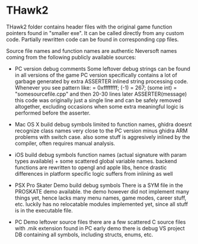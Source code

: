 # THawk2

THawk2 folder contains header files with the original game function pointers found in "smaller exe". It can be called directly from any custom code.
Partially rewritten code can be found in corresponding cpp files.

Source file names and function names are authentic Neversoft names coming from the following publicly available sources:

* PC version debug comments
	Some leftover debug strings can be found in all versions of the game
	PC version specifically contains a lot of garbage generated by extra ASSERTER inlined string processing code.
	Whenever you see pattern like:
		= 0xffffffff; (-1)
		= 267; (some int)
		= "somesourcefile.cpp"
		and then 20-30 lines later
		ASSERTER(message)
	this code was originally just a single line and can be safely removed altogether, excluding occasions when some extra meaningful logic is performed before the asserter.

* Mac OS X build debug symbols
	limited to function names, ghidra doesnt recognize class names
	very close to the PC version minus ghidra ARM problems with switch case.
	also some stuff is aggresively inlined by the compiler, often requires manual analysis.

* iOS build debug symbols
	function names (actual signature with param types available) + some scattered global variable names.
	backend functions are rewritten to opengl and apple libs, hence drastic differences in platform specific logic
	suffers from inlining as well

* PSX Pro Skater Demo build debug symbols
	There is a SYM file in the PROSKATE demo available.
	the demo however did not implement many things yet, hence lacks many menu names, game modes, career stuff, etc.
	luckily has no relocatable modules implemented yet, since all stuff is in the executable file.

* PC Demo leftover source files
 	there are a few scattered C source files with .mik extension found in PC early demo
	there is debug VS project DB containing all symbols, including structs, enums, etc.